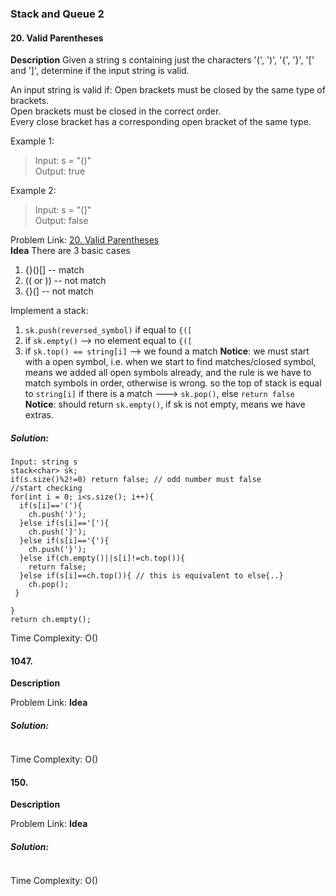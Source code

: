 ### Stack and Queue 2
#### 20. Valid Parentheses
**Description**
Given a string s containing just the characters '(', ')', '{', '}', '[' and ']', determine if the input string is valid. 

An input string is valid if: 
Open brackets must be closed by the same type of brackets. \
Open brackets must be closed in the correct order. \
Every close bracket has a corresponding open bracket of the same type. 

Example 1:
> Input: s = "()" \
> Output: true 

Example 2:
> Input: s = "(]" \
> Output: false

Problem Link: [20. Valid Parentheses](https://leetcode.com/problems/valid-parentheses/) \
**Idea**
There are 3 basic cases
1. {}()[] -- match
2. (( or )) -- not match 
3. {}(] -- not match

Implement a stack:
1. `sk.push(reversed_symbol)` if equal to `{([`
2. if `sk.empty()` --> no element equal to `{([`
3. if `sk.top() == string[i]` --> we found a match **Notice**: we must start with a open symbol, i.e. when we start to find matches/closed symbol, means we added all open symbols already, and the rule is we have to match symbols in order, otherwise is wrong. so the top of stack is equal to `string[i]` if there is a match ---> `sk.pop()`, else `return false`
**Notice**: should return `sk.empty()`, if sk is not empty, means we have extras. 


##### Solution:
```ccp
Input: string s 
stack<char> sk;
if(s.size()%2!=0) return false; // odd number must false
//start checking
for(int i = 0; i<s.size(); i++){
  if(s[i]=='('){
    ch.push(')');
  }else if(s[i]=='['){
    ch.push(']');
  }else if(s[i]=='{'){
    ch.push('}');
  }else if(ch.empty()||s[i]!=ch.top()){
    return false;
  }else if(s[i]==ch.top()){ // this is equivalent to else{..}
    ch.pop();
 }

}
return ch.empty();

```
Time Complexity: O()
#### 1047.
**Description**

Problem Link: []()
**Idea**

##### Solution:
```ccp

```
Time Complexity: O()

#### 150.
**Description**

Problem Link: []()
**Idea**

##### Solution:
```ccp

```
Time Complexity: O()
